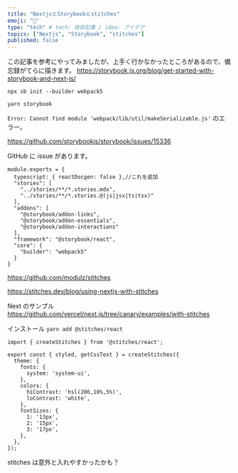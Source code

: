 ```yaml
---
title: "NextjsとStorybookとstitches"
emoji: "💭"
type: "tech" # tech: 技術記事 / idea: アイデア
topics: ["Nextjs", "Storybook", "stitches"]
published: false
---
```


この記事を参考にやってみましたが、上手く行かなかったところがあるので、備忘録がてらに描きます。
https://storybook.js.org/blog/get-started-with-storybook-and-next-js/

`npx sb init --builder webpack5`

`yarn storybook`

`Error: Cannot find module 'webpack/lib/util/makeSerializable.js'`
のエラー。

https://github.com/storybookjs/storybook/issues/15336

GitHub に issue があります。

```
module.exports = {
  typescript: { reactDocgen: false },//これを追加
  "stories": [
    "../stories/**/*.stories.mdx",
    "../stories/**/*.stories.@(js|jsx|ts|tsx)"
  ],
  "addons": [
    "@storybook/addon-links",
    "@storybook/addon-essentials",
    "@storybook/addon-interactions"
  ],
  "framework": "@storybook/react",
  "core": {
    "builder": "webpack5"
  }
}
```

https://github.com/modulz/stitches

https://stitches.dev/blog/using-nextjs-with-stitches

Next のサンプル
https://github.com/vercel/next.js/tree/canary/examples/with-stitches

インストール
`yarn add @stitches/react`

```
import { createStitches } from '@stitches/react';

export const { styled, getCssText } = createStitches({
  theme: {
    fonts: {
      system: 'system-ui',
    },
    colors: {
      hiContrast: 'hsl(206,10%,5%)',
      loContrast: 'white',
    },
    fontSizes: {
      1: '13px',
      2: '15px',
      3: '17px',
    },
  },
});
```

stitches は意外と入れやすかったかも？
